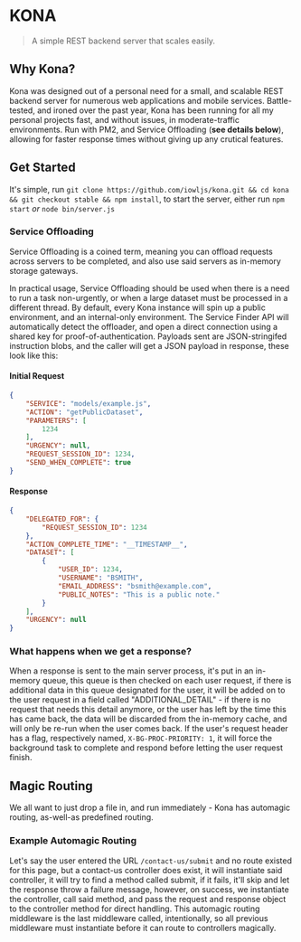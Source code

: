 # KONA

> A simple REST backend server that scales easily.

## Why Kona?

Kona was designed out of a personal need for a small, and scalable REST backend server for numerous web applications and mobile services. Battle-tested, and ironed over the past year, Kona has been running for all my personal projects fast, and without issues, in moderate-traffic environments. Run with PM2, and Service Offloading (**see details below**), allowing for faster response times without giving up any crutical features.

## Get Started

It's simple, run `git clone https://github.com/iowljs/kona.git && cd kona && git checkout stable && npm install`, to start the server, either run `npm start` *or* `node bin/server.js`

### Service Offloading

Service Offloading is a coined term, meaning you can offload requests across servers to be completed, and also use said servers as in-memory storage gateways.

In practical usage, Service Offloading should be used when there is a need to run a task non-urgently, or when a large dataset must be processed in a different thread. By default, every Kona instance will spin up a public environment, and an internal-only environment. The Service Finder API will automatically detect the offloader, and open a direct connection using a shared key for proof-of-authentication. Payloads sent are JSON-stringifed instruction blobs, and the caller will get a JSON payload in response, these look like this:

#### Initial Request

```json
{
    "SERVICE": "models/example.js",
    "ACTION": "getPublicDataset",
    "PARAMETERS": [
        1234
    ],
    "URGENCY": null,
    "REQUEST_SESSION_ID": 1234,
    "SEND_WHEN_COMPLETE": true
}
```

#### Response

```json
{
    "DELEGATED_FOR": {
        "REQUEST_SESSION_ID": 1234
    },
    "ACTION_COMPLETE_TIME": "__TIMESTAMP__",
    "DATASET": [
        {
            "USER_ID": 1234,
            "USERNAME": "BSMITH",
            "EMAIL_ADDRESS": "bsmith@example.com",
            "PUBLIC_NOTES": "This is a public note."
        }
    ],
    "URGENCY": null
}
```

### What happens when we get a response?

When a response is sent to the main server process, it's put in an in-memory queue, this queue is then checked on each user request, if there is additional data in this queue designated for the user, it will be added on to the user request in a field called "ADDITIONAL_DETAIL" - if there is no request that needs this detail anymore, or the user has left by the time this has came back, the data will be discarded from the in-memory cache, and will only be re-run when the user comes back. If the user's request header has a flag, respectively named, `X-BG-PROC-PRIORITY: 1`, it will force the background task to complete and respond before letting the user request finish.

## Magic Routing

We all want to just drop a file in, and run immediately - Kona has automagic routing, as-well-as predefined routing.

### Example Automagic Routing

Let's say the user entered the URL `/contact-us/submit` and no route existed for this page, but a contact-us controller does exist, it will instantiate said controller, it will try to find a method called submit, if it fails, it'll skip and let the response throw a failure message, however, on success, we instantiate the controller, call said method, and pass the request and response object to the controller method for direct handling. This automagic routing middleware is the last middleware called, intentionally, so all previous middleware must instantiate before it can route to controllers magically.